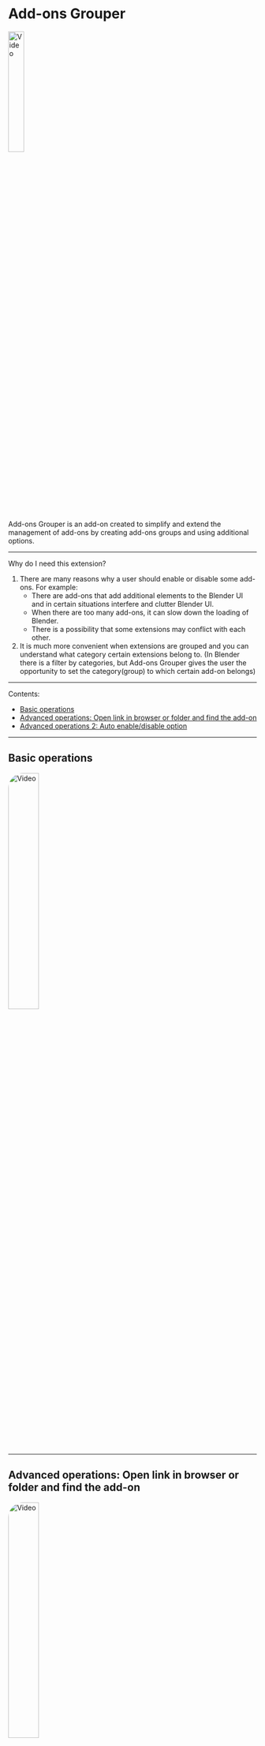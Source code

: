 # Add-ons Grouper

<img src="https://drive.google.com/uc?id=1JjQfx-LX8ZwAdMO1TFLLi0h15BH7VwlO" width=25% height=25% alt = "Video"/> 
<p> Add-ons Grouper is an add-on created to simplify and extend the management of add-ons by creating add-ons groups and using additional options. </p>

---

Why do I need this extension?

1. There are many reasons why a user should enable or disable some add-ons. For example:
    * There are add-ons that add additional elements to the Blender UI and in certain situations interfere and clutter Blender UI.
    * When there are too many add-ons, it can slow down the loading of Blender.
    * There is a possibility that some extensions may conflict with each other.
2. It is much more convenient when extensions are grouped and you can understand what category certain extensions belong to. (In Blender there is a filter by categories, but Add-ons Grouper gives the user the opportunity to set the category(group) to which certain add-on belongs)

---

Contents:

<!-- * <a href="#introduction">Introduction Video</a> -->
* <a href="#basic_operations">Basic operations</a>
* <a href="#advanced_operations">Advanced operations: Open link in browser or folder and find the add-on</a>
* <a href="#advanced_operations_2">Advanced operations 2: Auto enable/disable option</a>

---


<!-- ## <a name="introduction">Introduction Video</a>

<a href="https://drive.google.com/file/d/1RhE3c2v5PimIsyQAtwFrXwpxKkMyiU7t/preview" target="_self">
<img src="https://drive.google.com/uc?id=17wFAB06tOufBW0XnuSl4WkQ7WQ475vpq" width=35% height=35% alt = "Video" style="border-radius: 30px">
</a>

--- -->

## <a name="basic_operations">Basic operations</a>

<a href="https://drive.google.com/file/d/195qmy4mNF1we-1GPPoOrQfC4Dvu0ogOL/preview" target="_self">
<img src="https://drive.google.com/uc?id=17wFAB06tOufBW0XnuSl4WkQ7WQ475vpq" width=35% height=35% alt = "Video" style="border-radius: 30px">
</a>

---

## <a name="advanced_operations">Advanced operations: Open link in browser or folder and find the add-on</a>

<a href="https://drive.google.com/file/d/1L4GTgQPFgg6uIFOJfzpLYBR7Jsb0vwEQ/preview" target="_self">
<img src="https://drive.google.com/uc?id=17wFAB06tOufBW0XnuSl4WkQ7WQ475vpq" width=35% height=35% alt = "Video" style="border-radius: 30px">
</a>

---

## <a name="advanced_operations_2">Advanced operations: Auto enable/disable option</a>

A special feature of Auto enable/disable option is that for each new .blend file, the parameters are individual.

<a href="https://drive.google.com/file/d/1vxU4ZVFQPxVKSubuj49ynIVFaE5nSnOC/preview" target="_self">
<img src="https://drive.google.com/uc?id=17wFAB06tOufBW0XnuSl4WkQ7WQ475vpq" width=35% height=35% alt = "Video" style="border-radius: 30px">
</a>

---

